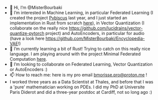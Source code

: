 - 👋 Hi, I’m @MisterBourbaki
- 👀 I’m interested in Machine Learning, in particular Federated Learning (I created the project [Pybiscus](https://github.com/MisterBourbaki/pybiscus) last year, and I just started an implementation in Rust from scratch [here](https://github.com/MisterBourbaki/minimal-federated-computing)), in Vector Quantization (I collaborate on the really nice https://github.com/lucidrains/vector-quantize-pytorch project) and AutoEncoders, in particular for audio (have a look here https://github.com/MisterBourbaki/Encyclopedia-VAE!)
- 🌱 I’m currently learning a bit of Rust! Trying to catch on this really nice language. I am playing around with the project Minimal Federated Computation [here](https://github.com/MisterBourbaki/minimal-federated-computing).
- 💞️ I’m looking to collaborate on Federated Learning, Vector Quantization or AutoEncoders :)
- 📫 How to reach me: here is my pro email bmorisse.pro@proton.me !
- I worked three years as a Data Scientist at Thales, and before that I was a 'pure' mathematician working on PDEs. I did my PhD at Universite Paris Diderot and did a three-year postdoc at Cardiff, not so long ago :)

<!---
MisterBourbaki/MisterBourbaki is a ✨ special ✨ repository because its `README.md` (this file) appears on your GitHub profile.
You can click the Preview link to take a look at your changes.
--->
